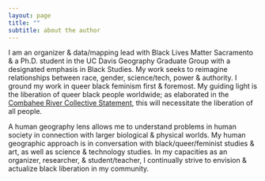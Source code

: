 ```yaml
---
layout: page
title: ""
subtitle: about the author
---
```


I am an organizer & data/mapping lead with Black Lives Matter Sacramento & a Ph.D. student in the UC Davis Geography Graduate Group with a designated emphasis in Black Studies.  My work seeks to reimagine relationships between race, gender, science/tech, power & authority.  I ground my work in queer black feminism first & foremost.  My guiding light is the liberation of queer black people worldwide; as elaborated in the [Combahee River Collective Statement](http://circuitous.org/scraps/combahee.html), this will necessitate the liberation of all people.

A human geography lens allows me to understand problems in human society in connection with larger biological & physical worlds. My human geographic approach is in conversation with black/queer/feminist studies & art, as well as science & technology studies. In my capacities as an organizer, researcher, & student/teacher, I continually strive to envision & actualize black liberation in my community. 

